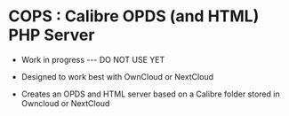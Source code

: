 # COPS : Calibre OPDS (and HTML) PHP Server

* Work in progress --- DO NOT USE YET

* Designed to work best with OwnCloud or NextCloud

* Creates an OPDS and HTML server based on a Calibre folder stored in Owncloud or NextCloud
